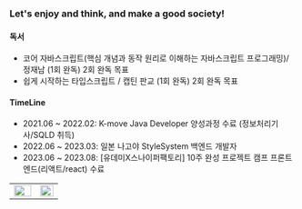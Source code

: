 ### Let's enjoy and think, and make a good society!

#### 독서
- 코어 자바스크립트(핵심 개념과 동작 원리로 이해하는 자바스크립트 프로그래밍)/ 정재남 (1회 완독) 2회 완독 목표
- 쉽게 시작하는 타입스크립트 / 캡틴 판교 (1회 완독) 2회 완독 목표

#### TimeLine
- 2021.06 ~ 2022.02: K-move Java Developer 양성과정 수료 (정보처리기사/SQLD 취득)
- 2022.06 ~ 2023.03: 일본 나고야 StyleSystem 백엔드 개발자
- 2023.06 ~ 2023.08: [유데미X스나이퍼팩토리] 10주 완성 프로젝트 캠프 프론트엔드(리액트/react) 수료

<table><tr><td valign="top" width="54%">
  <img src="https://github-readme-stats.vercel.app/api?username=leeyulgok&show_icons=true&theme=react&count_private=true&hide_border=true" align="left" style="width: 100%" />
</td><td valign="top" width="46%">
  <img src="https://github-readme-stats.vercel.app/api/top-langs/?username=leeyulgok&hide_border=true&layout=compact&theme=react" align="left" style="width: 100%" />
</td></tr></table>
